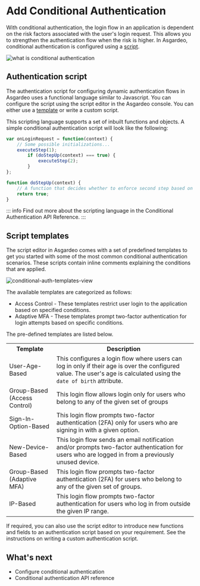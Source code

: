# Add Conditional Authentication

With conditional authentication, the login flow in an application is dependent on the risk factors associated with the user's login request.
This allows you to strengthen the authentication flow when the risk is higher. In Asgardeo, conditional authentication is configured using a [script](#authentication-script).

<img class="borderless-img" :src="$withBase('/assets/img/guides/conditional-auth/conditional-auth-intro.png')" alt="what is conditional authentication">

## Authentication script

The authentication script for configuring dynamic authentication flows in Asgardeo uses a functional language similar to Javascript. You can configure the script using the script editor in the Asgardeo console. You can either use a [template](#script-templates) or <a :href="$withBase('/guides/authentication/conditional-auth/write-your-first-script/')">write a custom script</a>.

This scripting language supports a set of inbuilt <a :href ="$withBase('/references/conditional-auth/api-reference/#utility-functions')">functions</a> and <a :href ="$withBase('/references/conditional-auth/api-reference/#object-reference')">objects</a>. A simple conditional authentication script will look like the following:

```js
var onLoginRequest = function(context) {
    // Some possible initializations...
    executeStep(1);
        if (doStepUp(context) === true) { 
            executeStep(2);
        }
};

function doStepUp(context) {
    // A function that decides whether to enforce second step based on the request context.
    return true;
}
```

::: info
Find out more about the scripting language in the <a :href="$withBase('/references/conditional-auth/api-reference/')">Conditional Authentication API Reference</a>.
:::

## Script templates

The script editor in Asgardeo comes with a set of predefined templates to get you started with some of the most common conditional authentication scenarios. These scripts contain inline comments explaining the conditions that are applied.

<img :src="$withBase('/assets/img/guides/conditional-auth/conditional-auth-templates.png')" alt="conditional-auth-templates-view"><br>

<!--
You can define scripts that can consider the following evaluation criteria:

- User attributes
- User behavior
- Authentication Request Attributes
- Application attributes

You can define dynamic authentication flows that can perform actions similar to the following:

- Control the authentication step selection
- Change user attributes
- Send email notifications
- Redirect users to an error page etc. 

We will discuss the scenario that the template covers, the prerequisites, the
required parameters, the default authentication steps, and how you can try out the behavior of this template.
-->

The available templates are categorized as follows:
- Access Control - These templates restrict user login to the application based on specified conditions.
- Adaptive MFA - These templates prompt two-factor authentication for login attempts based on specific conditions.

The pre-defined templates are listed below.

<table>
  <tr>
    <th>Template</th>
    <th>Description</th>
  </tr>
  <tr>
    <td><a :href="$withBase('/guides/authentication/conditional-auth/user-age-based-template/')">User-Age-Based</a></td>
    <td>This configures a login flow where users can log in only if their age is over the configured value. The user's age is calculated using the <code>date of birth</code> attribute.</td>
  </tr>
    <tr>
    <td><a :href="$withBase('/guides/authentication/conditional-auth/group-based-template-access-control/')">Group-Based (Access Control)</a></td>
    <td>This login flow allows login only for users who belong to any of the given set of groups</td>
  </tr>
  <tr>
    <td><a :href="$withBase('/guides/authentication/conditional-auth/sign-in-option-based-template/')">Sign-In-Option-Based</a></td>
    <td>This login flow prompts two-factor authentication (2FA) only for users who are signing in with a given option.</td>
  </tr>
  <tr>
    <td><a :href="$withBase('/guides/authentication/conditional-auth/new-device-based-template/')">New-Device-Based</a></td>
    <td>This login flow sends an email notification and/or prompts two-factor authentication for users who are logged in from a previously unused device.</td>
  </tr>
    <tr>
    <td><a :href="$withBase('/guides/authentication/conditional-auth/group-based-template/')">Group-Based (Adaptive MFA)</a></td>
    <td>This login flow prompts two-factor authentication (2FA) for users who belong to any of the given set of groups.</td>
  </tr>
  <tr>
    <td><a :href="$withBase('/guides/authentication/conditional-auth/ip-based-template/')">IP-Based</a></td>
    <td>This login flow prompts two-factor authentication for users who log in from outside the given IP range.</td>
  </tr>
</table>

If required, you can also use the script editor to introduce new functions and fields to an authentication script based on your requirement. See the instructions on <a :href="$withBase('/guides/authentication/conditional-auth/write-your-first-script/')">writing a custom authentication script</a>.

## What's next

* <a :href ="$withBase('/guides/authentication/conditional-auth/configure-conditional-auth/')">Configure conditional authentication</a>
* <a :href ="$withBase('/references/conditional-auth/api-reference/')">Conditional authentication API reference</a>
